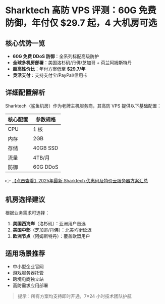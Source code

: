 # Sharktech 高防 VPS 评测：60G 免费防御，年付仅 $29.7 起，4 大机房可选

## 核心优势一览

- **60G 免费 DDoS 防御**：全系列标配高级防护
- **全球多机房部署**：美国洛杉矶/丹佛/芝加哥 + 荷兰阿姆斯特丹
- **超高性价比**：年付方案低至 **$29.7/年**
- **灵活支付**：支持支付宝/PayPal/信用卡

## 详细配置解析

Sharktech（鲨鱼机房）作为老牌主机服务商，其高防 VPS 提供以下基础配置：

| 核心配置 | 参数规格 |
|---------|----------|
| CPU | 1 核 |
| 内存 | 2GB |
| 存储 | 40GB SSD |
| 流量 | 4TB/月 |
| 防御 | 60G DDoS |

👉 [【点击查看】2025年最新 Sharktech 优惠码及特价云服务器方案汇总](https://bit.ly/Sharktech)

## 机房选择建议

根据业务需求可选择：
1. **美国西海岸**（洛杉矶）：亚洲用户首选
2. **美国中部**（芝加哥/丹佛）：北美均衡延迟
3. **欧洲节点**（阿姆斯特丹）：覆盖欧盟用户

## 适用场景推荐

- 中小型企业官网
- 游戏服务器托管
- 跨境电商独立站
- 高防需求应用部署

> 提示：所有方案均支持即时开通，7×24 小时技术团队护航